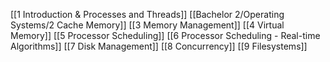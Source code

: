 [[1 Introduction & Processes and Threads]]
[[Bachelor 2/Operating Systems/2 Cache Memory]]
[[3 Memory Management]]
[[4 Virtual Memory]]
[[5 Processor Scheduling]]
[[6 Processor Scheduling - Real-time Algorithms]]
[[7 Disk Management]]
[[8 Concurrency]]
[[9 Filesystems]]